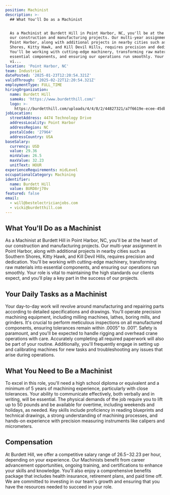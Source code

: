 ```yaml
---
position: Machinist
description: >-
  ## What You'll Do as a Machinist


  As a Machinist at Burdett Hill in Point Harbor, NC, you'll be at the heart of
  our construction and manufacturing projects. Our multi-year assignment in
  Point Harbor, along with additional projects in nearby cities such as Southern
  Shores, Kitty Hawk, and Kill Devil Hills, requires precision and dedication.
  You'll be working with cutting-edge machinery, transforming raw materials into
  essential components, and ensuring our operations run smoothly. Your role is
  vi...
location: 'Point Harbor, NC'
team: Industrial
datePosted: '2025-01-23T12:20:54.321Z'
validThrough: '2025-02-22T12:20:54.321Z'
employmentType: FULL_TIME
hiringOrganization:
  name: Burdett Hill
  sameAs: 'https://www.burdetthill.com/'
  logo: >-
    https://burdetthill.com/uploads/4/4/8/2/44827321/a7f6619e-ecee-45db-ac13-7b1bffe6602c-4-5005-c.jpeg
jobLocation:
  streetAddress: 4474 Technology Drive
  addressLocality: Point Harbor
  addressRegion: NC
  postalCode: '27964'
  addressCountry: USA
baseSalary:
  currency: USD
  value: 29.36
  minValue: 26.5
  maxValue: 32.23
  unitText: HOUR
experienceRequirements: midLevel
occupationalCategory: Machining
identifier:
  name: Burdett Hill
  value: BURD8rj70v
featured: false
email:
  - will@bestelectricianjobs.com
  - vicki@burdetthill.com
---
```




## What You'll Do as a Machinist

As a Machinist at Burdett Hill in Point Harbor, NC, you'll be at the heart of our construction and manufacturing projects. Our multi-year assignment in Point Harbor, along with additional projects in nearby cities such as Southern Shores, Kitty Hawk, and Kill Devil Hills, requires precision and dedication. You'll be working with cutting-edge machinery, transforming raw materials into essential components, and ensuring our operations run smoothly. Your role is vital to maintaining the high standards our clients expect, and you'll play a key part in the success of our projects.

## Your Daily Tasks as a Machinist

Your day-to-day work will revolve around manufacturing and repairing parts according to detailed specifications and drawings. You'll operate precision machining equipment, including milling machines, lathes, boring mills, and grinders. It's crucial to perform meticulous inspections on all manufactured components, ensuring tolerances remain within .0005” to .001”. Safety is paramount, and you'll be expected to handle rigging and overhead crane operations with care. Accurately completing all required paperwork will also be part of your routine. Additionally, you'll frequently engage in setting up and calibrating machines for new tasks and troubleshooting any issues that arise during operations.

## What You Need to Be a Machinist

To excel in this role, you'll need a high school diploma or equivalent and a minimum of 5 years of machining experience, particularly with close tolerances. Your ability to communicate effectively, both verbally and in writing, will be essential. The physical demands of the job require you to lift up to 50 pounds and be available for overtime, including weekends and holidays, as needed. Key skills include proficiency in reading blueprints and technical drawings, a strong understanding of machining processes, and hands-on experience with precision measuring instruments like calipers and micrometers.

## Compensation

At Burdett Hill, we offer a competitive salary range of $26.5-$32.23 per hour, depending on your experience. Our Machinists benefit from career advancement opportunities, ongoing training, and certifications to enhance your skills and knowledge. You'll also enjoy a comprehensive benefits package that includes health insurance, retirement plans, and paid time off. We are committed to investing in our team's growth and ensuring that you have the resources needed to succeed in your role.